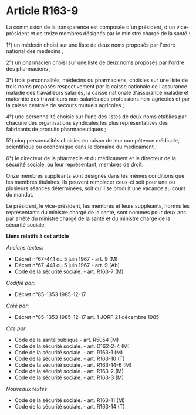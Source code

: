 # Article R163-9

La commission de la transparence est composée d'un président, d'un vice-président et de treize membres désignés par le
ministre chargé de la santé : 

1°) un médecin choisi sur une liste de deux noms proposés par l'ordre national des médecins ; 

2°) un pharmacien choisi sur une liste de deux noms proposés par l'ordre des pharmaciens ; 

3°) trois personnalités, médecins ou pharmaciens, choisies sur une liste de trois noms proposés respectivement par la caisse
nationale de l'assurance maladie des travailleurs salariés, la caisse nationale d'assurance maladie et maternité des
travailleurs non-salariés des professions non-agricoles et par la caisse centrale de secours mutuels agricoles ; 

4°) une personnalité choisie sur l'une des listes de deux noms établies par chacune des organisations syndicales les plus
représentatives des fabricants de produits pharmaceutiques ; 

5°) cinq personnalités choisies en raison de leur compétence médicale, scientifique ou économique dans le domaine du
médicament ;

6°) le directeur de la pharmacie et du médicament et le directeur de la sécurité sociale, ou leur représentant, membres de
droit. 

Onze membres suppléants sont désignés dans les mêmes conditions que les membres titulaires. Ils peuvent remplacer ceux-ci
soit pour une ou plusieurs séances déterminées, soit qu'il se produit une vacance au cours du mandat. 

Le président, le vice-président, les membres et leurs suppléants, hormis les représentants du ministre chargé de la santé,
sont nommés pour deux ans par arrêté du ministre chargé de la santé et du ministre chargé de la sécurité sociale.

**Liens relatifs à cet article**

_Anciens textes_:

  - Décret n°67-441 du 5 juin 1967 - art. 9 (M)
  - Décret n°67-441 du 5 juin 1967 - art. 9 (Ab)
  - Code de la sécurité sociale. - art. R163-7 (M)

_Codifié par_:

  - Décret n°85-1353 1985-12-17

_Créé par_:

  - Décret n°85-1353 1985-12-17 art. 1 JORF 21 décembre 1985

_Cité par_:

  - Code de la santé publique - art. R5054 (M)
  - Code de la sécurité sociale. - art. D162-2-4 (M)
  - Code de la sécurité sociale. - art. R163-1 (M)
  - Code de la sécurité sociale. - art. R163-10 (T)
  - Code de la sécurité sociale. - art. R163-14-6 (M)
  - Code de la sécurité sociale. - art. R163-2 (M)
  - Code de la sécurité sociale. - art. R163-3 (M)

_Nouveaux textes_:

  - Code de la sécurité sociale. - art. R163-11 (M)
  - Code de la sécurité sociale. - art. R163-14 (T)
